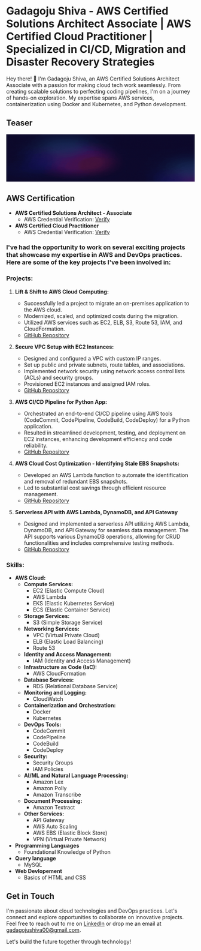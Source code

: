 # Gadagoju Shiva - AWS Certified Solutions Architect Associate | AWS Certified Cloud Practitioner | Specialized in CI/CD, Migration and Disaster Recovery Strategies

Hey there! 👋 I'm Gadagoju Shiva, an AWS Certified Solutions Architect Associate with a passion for making cloud tech work seamlessly. From creating scalable solutions to perfecting coding pipelines, I'm on a journey of hands-on exploration. My expertise spans AWS services, containerization using Docker and Kubernetes, and Python development.
## Teaser
![Teaser](./teaser.gif)
## AWS Certification

- **AWS Certified Solutions Architect - Associate**
  - AWS Credential Verification: [Verify](https://www.credly.com/badges/015ecab6-7110-4eb8-a07a-ef88d61bdfbc/public_url)
- **AWS Certified Cloud Practitioner**
  - AWS Credential Verification: [Verify](https://www.credly.com/badges/247ced3f-9c92-433c-92aa-c8895eb59d5f/public_url)

### I've had the opportunity to work on several exciting projects that showcase my expertise in AWS and DevOps practices. Here are some of the key projects I've been involved in:

### Projects:

1. **Lift & Shift to AWS Cloud Computing:**
   - Successfully led a project to migrate an on-premises application to the AWS cloud.
   - Modernized, scaled, and optimized costs during the migration.
   - Utilized AWS services such as EC2, ELB, S3, Route 53, IAM, and CloudFormation.
   - [GitHub Repository](https://github.com/GadagojuShiva/aws-projects/tree/main/AWS-LIFT-AND-SHIFT-PROJECT)

2. **Secure VPC Setup with EC2 Instances:**
   - Designed and configured a VPC with custom IP ranges.
   - Set up public and private subnets, route tables, and associations.
   - Implemented network security using network access control lists (ACLs) and security groups.
   - Provisioned EC2 instances and assigned IAM roles.
   - [GitHub Repository](https://github.com/GadagojuShiva/aws-projects/tree/main/AWS_VPC_with_servers_in_private_subnets_NAT)
  
3. **AWS CI/CD Pipeline for Python App:**
   - Orchestrated an end-to-end CI/CD pipeline using AWS tools (CodeCommit, CodePipeline, CodeBuild, CodeDeploy) for a Python application.
   - Resulted in streamlined development, testing, and deployment on EC2 instances, enhancing development efficiency and code reliability.
   - [GitHub Repository](https://github.com/GadagojuShiva/aws-projects/tree/main/AWS-End-To-End-CICD-Projects)

4. **AWS Cloud Cost Optimization - Identifying Stale EBS Snapshots:**
   - Developed an AWS Lambda function to automate the identification and removal of redundant EBS snapshots.
   - Led to substantial cost savings through efficient resource management.
   - [GitHub Repository](https://github.com/GadagojuShiva/aws-projects/tree/main/AWS_Cloud_Cost_Optimization_using_lambda_functions)
    
5. **Serverless API with AWS Lambda, DynamoDB, and API Gateway**
   - Designed and implemented a serverless API utilizing AWS Lambda, DynamoDB, and API Gateway for seamless data management. The API supports         various DynamoDB operations, allowing for CRUD functionalities and includes comprehensive testing methods.
   - [GitHub Repository](https://github.com/GadagojuShiva/aws-serverless-dynamodb-api)

### Skills:

- **AWS Cloud:**
  - **Compute Services:**
      - EC2 (Elastic Compute Cloud)
      - AWS Lambda
      - EKS (Elastic Kubernetes Service)
      - ECS (Elastic Container Service)
  - **Storage Services:**
      - S3 (Simple Storage Service)
  - **Networking Services:**
      - VPC (Virtual Private Cloud)
      - ELB (Elastic Load Balancing)
      - Route 53
  - **Identity and Access Management:**
      - IAM (Identity and Access Management)
  - **Infrastructure as Code (IaC):**
      - AWS CloudFormation
  - **Database Services:**
      - RDS (Relational Database Service)
  - **Monitoring and Logging:**
      - CloudWatch
  - **Containerization and Orchestration:**
      - Docker
      - Kubernetes
  - **DevOps Tools:**
      - CodeCommit
      - CodePipeline
      - CodeBuild
      - CodeDeploy
  - **Security:**
      - Security Groups
      - IAM Policies
  - **AI/ML and Natural Language Processing:**
      - Amazon Lex
      - Amazon Polly
      - Amazon Transcribe
  - **Document Processing:**
      - Amazon Textract
  - **Other Services:**
      - API Gateway
      - AWS Auto Scaling
      - AWS EBS (Elastic Block Store)
      - VPN (Virtual Private Network)
- **Programming Languages**
  - Foundational Knowledge of Python
- **Query language**
  - MySQL
- **Web Devlopement**
  - Basics of HTML and CSS  
## Get in Touch

I'm passionate about cloud technologies and DevOps practices. Let's connect and explore opportunities to collaborate on innovative projects. Feel free to reach out to me on [LinkedIn](https://www.linkedin.com/in/shiva-gadagoju/) or drop me an email at gadagojushiva00@gmail.com.

Let's build the future together through technology!
